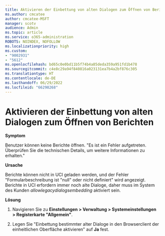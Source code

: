 ```yaml
---
title: Aktivieren der Einbettung von alten Dialogen zum Öffnen von Berichten
ms.author: cmcatee
author: cmcatee-MSFT
manager: scotv
audience: Admin
ms.topic: article
ms.service: o365-administration
ROBOTS: NOINDEX, NOFOLLOW
ms.localizationpriority: high
ms.custom:
- "9002931"
- "5612"
ms.openlocfilehash: bd65c0e0bd11b5f74b4a85deda359a951fd1b478
ms.sourcegitcommit: c4e8c29a94f840816a023131ea7b4a2bf876c305
ms.translationtype: HT
ms.contentlocale: de-DE
ms.lasthandoff: 06/29/2022
ms.locfileid: "66298268"
---
```

# <a name="enable-embedding-legacy-dialogs-to-open-reports"></a>Aktivieren der Einbettung von alten Dialogen zum Öffnen von Berichten

**Symptom**

Benutzer können keine Berichte öffnen. "Es ist ein Fehler aufgetreten. Überprüfen Sie die technischen Details, um weitere Informationen zu erhalten."

**Ursache**

Berichte können nicht in UCI geladen werden, und der Fehler "Formularbeschreibung ist "null" oder nicht definiert" wird angezeigt. Berichte in UCI erfordern immer noch alte Dialoge, daher muss im System des Kunden *allowlegacydialogsembedding* aktiviert sein.

**Lösung**

1. Navigieren Sie zu **Einstellungen > Verwaltung > Systemeinstellungen > Registerkarte "Allgemein"**.

2. Legen Sie "Einbettung bestimmter alter Dialoge in den Browserclient der einheitlichen Oberfläche aktivieren" auf **Ja** fest.
